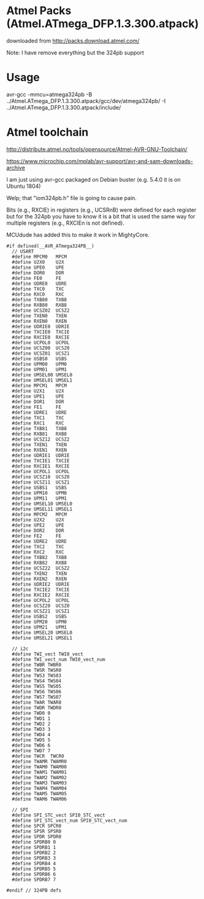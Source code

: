 # Atmel Packs (Atmel.ATmega_DFP.1.3.300.atpack)

downloaded from http://packs.download.atmel.com/

Note: I have remove everything but the 324pb support

# Usage

avr-gcc -mmcu=atmega324pb -B ../Atmel.ATmega_DFP.1.3.300.atpack/gcc/dev/atmega324pb/ -I ../Atmel.ATmega_DFP.1.3.300.atpack/include/

# Atmel toolchain

http://distribute.atmel.no/tools/opensource/Atmel-AVR-GNU-Toolchain/

https://www.microchip.com/mplab/avr-support/avr-and-sam-downloads-archive

I am just using avr-gcc packaged on Debian buster (e.g. 5.4.0 it is on Ubuntu 1804)

Welp; that "iom324pb.h" file is going to cause pain. 

Bits (e.g., RXCIE) in registers (e.g., UCSRnB) were defined for each register but for the 324pb you have to know it is a bit that is used the same way for multiple registers (e.g., RXCIEn is not defined).

MCUdude has added this to make it work in MightyCore.

```
#if defined(__AVR_ATmega324PB__)
  // USART
  #define MPCM0   MPCM
  #define U2X0    U2X
  #define UPE0    UPE
  #define DOR0    DOR
  #define FE0     FE
  #define UDRE0   UDRE
  #define TXC0    TXC
  #define RXC0    RXC
  #define TXB80   TXB8
  #define RXB80   RXB8
  #define UCSZ02  UCSZ2
  #define TXEN0   TXEN
  #define RXEN0   RXEN
  #define UDRIE0  UDRIE
  #define TXCIE0  TXCIE
  #define RXCIE0  RXCIE
  #define UCPOL0  UCPOL
  #define UCSZ00  UCSZ0
  #define UCSZ01  UCSZ1
  #define USBS0   USBS
  #define UPM00   UPM0
  #define UPM01   UPM1
  #define UMSEL00 UMSEL0
  #define UMSEL01 UMSEL1  
  #define MPCM1   MPCM
  #define U2X1    U2X
  #define UPE1    UPE
  #define DOR1    DOR
  #define FE1     FE
  #define UDRE1   UDRE
  #define TXC1    TXC
  #define RXC1    RXC
  #define TXB81   TXB8
  #define RXB81   RXB8
  #define UCSZ12  UCSZ2
  #define TXEN1   TXEN
  #define RXEN1   RXEN
  #define UDRIE1  UDRIE
  #define TXCIE1  TXCIE
  #define RXCIE1  RXCIE
  #define UCPOL1  UCPOL
  #define UCSZ10  UCSZ0
  #define UCSZ11  UCSZ1
  #define USBS1   USBS
  #define UPM10   UPM0
  #define UPM11   UPM1
  #define UMSEL10 UMSEL0
  #define UMSEL11 UMSEL1 
  #define MPCM2   MPCM
  #define U2X2    U2X
  #define UPE2    UPE
  #define DOR2    DOR
  #define FE2     FE
  #define UDRE2   UDRE
  #define TXC2    TXC
  #define RXC2    RXC
  #define TXB82   TXB8
  #define RXB82   RXB8
  #define UCSZ22  UCSZ2
  #define TXEN2   TXEN
  #define RXEN2   RXEN
  #define UDRIE2  UDRIE
  #define TXCIE2  TXCIE
  #define RXCIE2  RXCIE
  #define UCPOL2  UCPOL
  #define UCSZ20  UCSZ0
  #define UCSZ21  UCSZ1
  #define USBS2   USBS
  #define UPM20   UPM0
  #define UPM21   UPM1
  #define UMSEL20 UMSEL0
  #define UMSEL21 UMSEL1
  
  // i2c
  #define TWI_vect TWI0_vect
  #define TWI_vect_num TWI0_vect_num
  #define TWBR TWBR0
  #define TWSR TWSR0
  #define TWS3 TWS03
  #define TWS4 TWS04
  #define TWS5 TWS05
  #define TWS6 TWS06
  #define TWS7 TWS07
  #define TWAR TWAR0
  #define TWDR TWDR0
  #define TWD0 0
  #define TWD1 1
  #define TWD2 2
  #define TWD3 3
  #define TWD4 4
  #define TWD5 5
  #define TWD6 6
  #define TWD7 7
  #define TWCR  TWCR0
  #define TWAMR TWAMR0
  #define TWAM0 TWAM00
  #define TWAM1 TWAM01
  #define TWAM2 TWAM02
  #define TWAM3 TWAM03
  #define TWAM4 TWAM04
  #define TWAM5 TWAM05
  #define TWAM6 TWAM06

  // SPI
  #define SPI_STC_vect SPI0_STC_vect
  #define SPI_STC_vect_num SPI0_STC_vect_num
  #define SPCR SPCR0
  #define SPSR SPSR0
  #define SPDR SPDR0
  #define SPDRB0 0
  #define SPDRB1 1
  #define SPDRB2 2
  #define SPDRB3 3
  #define SPDRB4 4
  #define SPDRB5 5
  #define SPDRB6 6
  #define SPDRB7 7

#endif // 324PB defs
```